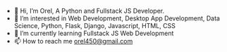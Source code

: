 - 👋 Hi, I’m Orel, A Python and Fullstack JS Developer.
- 👀 I’m interested in Web Development, Desktop App Development, Data Science, Python, Flask, Django, Javascript, HTML, CSS
- 🌱 I’m currently learning Fullstack JS Web Development
- 📫 How to reach me orel450@gmail.com

<!---
Orelba/Orelba is a ✨ special ✨ repository because its `README.md` (this file) appears on your GitHub profile.
You can click the Preview link to take a look at your changes.
--->
